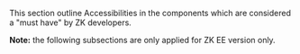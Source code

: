 

This section outline Accessibilities in the components which are
considered a "must have" by ZK developers.

**Note:** the following subsections are only applied for ZK EE version
only.